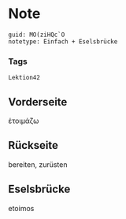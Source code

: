 # Note
```
guid: MO(ziHQc`O
notetype: Einfach + Eselsbrücke
```

### Tags
```
Lektion42
```

## Vorderseite
ἑτοιμάζω

## Rückseite
bereiten, zurüsten

## Eselsbrücke
etoimos
